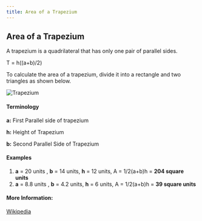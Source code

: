 ```yaml
---
title: Area of a Trapezium
---
```

## Area of a Trapezium

A trapezium is a quadrilateral that has only one pair of parallel sides.

T = h((a+b)/2)

To calculate the area of a trapezium, divide it into a rectangle and two triangles as shown below.

![Trapezium](http://theengineeringmindset.com/wp-content/uploads/2015/06/Trapezium.png)

#### Terminology

**a:** First Parallel side of trapezium

**h:** Height of Trapezium

**b:** Second Parallel Side of Trapezium
                    
#### Examples

1. **a** = 20 units , **b** = 14 units, **h** = 12 units, A = 1/2(a+b)h = **204 square units**
2. **a** = 8.8 units , **b** = 4.2 units, **h** = 6 units, A = 1/2(a+b)h = **39 square units**

#### More Information:
[Wikipedia](https://en.wikipedia.org/wiki/Trapezium)
